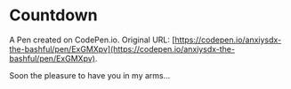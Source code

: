 # Countdown

A Pen created on CodePen.io. Original URL: [https://codepen.io/anxiysdx-the-bashful/pen/ExGMXpv](https://codepen.io/anxiysdx-the-bashful/pen/ExGMXpv).

Soon the pleasure to have you in my arms...